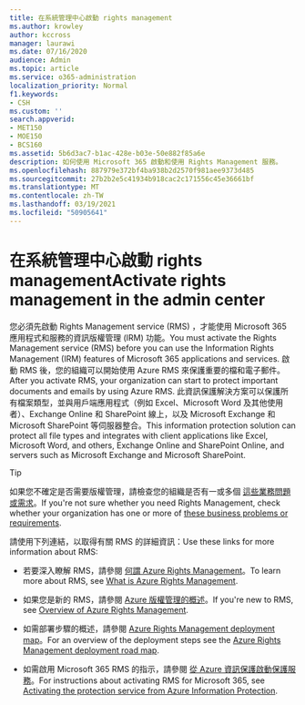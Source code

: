```yaml
---
title: 在系統管理中心啟動 rights management
ms.author: krowley
author: kccross
manager: laurawi
ms.date: 07/16/2020
audience: Admin
ms.topic: article
ms.service: o365-administration
localization_priority: Normal
f1.keywords:
- CSH
ms.custom: ''
search.appverid:
- MET150
- MOE150
- BCS160
ms.assetid: 5b6d3ac7-b1ac-428e-b03e-50e882f85a6e
description: 如何使用 Microsoft 365 啟動和使用 Rights Management 服務。
ms.openlocfilehash: 887979e372bf4ba938b2d2570f981aee9373d485
ms.sourcegitcommit: 27b2b2e5c41934b918cac2c171556c45e36661bf
ms.translationtype: MT
ms.contentlocale: zh-TW
ms.lasthandoff: 03/19/2021
ms.locfileid: "50905641"
---
```

# <a name="activate-rights-management-in-the-admin-center"></a><span data-ttu-id="3f6bf-103">在系統管理中心啟動 rights management</span><span class="sxs-lookup"><span data-stu-id="3f6bf-103">Activate rights management in the admin center</span></span>

<span data-ttu-id="3f6bf-104">您必須先啟動 Rights Management service (RMS) ，才能使用 Microsoft 365 應用程式和服務的資訊版權管理 (IRM) 功能。</span><span class="sxs-lookup"><span data-stu-id="3f6bf-104">You must activate the Rights Management service (RMS) before you can use the Information Rights Management (IRM) features of Microsoft 365 applications and services.</span></span> <span data-ttu-id="3f6bf-105">啟動 RMS 後，您的組織可以開始使用 Azure RMS 來保護重要的檔和電子郵件。</span><span class="sxs-lookup"><span data-stu-id="3f6bf-105">After you activate RMS, your organization can start to protect important documents and emails by using Azure RMS.</span></span> <span data-ttu-id="3f6bf-106">此資訊保護解決方案可以保護所有檔案類型，並與用戶端應用程式（例如 Excel、Microsoft Word 及其他使用者）、Exchange Online 和 SharePoint 線上，以及 Microsoft Exchange 和 Microsoft SharePoint 等伺服器整合。</span><span class="sxs-lookup"><span data-stu-id="3f6bf-106">This information protection solution can protect all file types and integrates with client applications like Excel, Microsoft Word, and others, Exchange Online and SharePoint Online, and servers such as Microsoft Exchange and Microsoft SharePoint.</span></span>
  
> [!TIP]
> <span data-ttu-id="3f6bf-107">如果您不確定是否需要版權管理，請檢查您的組織是否有一或多個 [這些業務問題或需求](/azure/information-protection/what-is-azure-rms#business-problems-solved-by-azure-rights-management)。</span><span class="sxs-lookup"><span data-stu-id="3f6bf-107">If you're not sure whether you need Rights Management, check whether your organization has one or more of [these business problems or requirements](/azure/information-protection/what-is-azure-rms#business-problems-solved-by-azure-rights-management).</span></span> 
  
<span data-ttu-id="3f6bf-108">請使用下列連結，以取得有關 RMS 的詳細資訊：</span><span class="sxs-lookup"><span data-stu-id="3f6bf-108">Use these links for more information about RMS:</span></span>
  
- <span data-ttu-id="3f6bf-109">若要深入瞭解 RMS，請參閱 [何謂 Azure Rights Management](/rights-management/understand-explore/what-is-azure-rms)。</span><span class="sxs-lookup"><span data-stu-id="3f6bf-109">To learn more about RMS, see [What is Azure Rights Management](/rights-management/understand-explore/what-is-azure-rms).</span></span>

- <span data-ttu-id="3f6bf-110">如果您是新的 RMS，請參閱 [Azure 版權管理的概述](/rights-management/understand-explore/azure-rights-management)。</span><span class="sxs-lookup"><span data-stu-id="3f6bf-110">If you're new to RMS, see [Overview of Azure Rights Management](/rights-management/understand-explore/azure-rights-management).</span></span>

- <span data-ttu-id="3f6bf-111">如需部署步驟的概述，請參閱 [Azure Rights Management deployment map](/rights-management/plan-design/deployment-roadmap)。</span><span class="sxs-lookup"><span data-stu-id="3f6bf-111">For an overview of the deployment steps see the [Azure Rights Management deployment road map](/rights-management/plan-design/deployment-roadmap).</span></span>

- <span data-ttu-id="3f6bf-112">如需啟用 Microsoft 365 RMS 的指示，請參閱 [從 Azure 資訊保護啟動保護服務](/azure/information-protection/activate-service)。</span><span class="sxs-lookup"><span data-stu-id="3f6bf-112">For instructions about activating RMS for Microsoft 365, see [Activating the protection service from Azure Information Protection](/azure/information-protection/activate-service).</span></span>